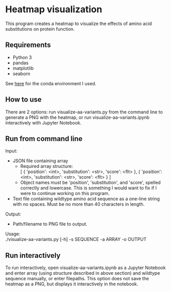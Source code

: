 # Heatmap visualization
This program creates a heatmap to visualize the effects of amino acid substitutions on protein function.

## Requirements
- Python 3
- pandas
- matplotlib
- seaborn

See [here](visualization_env.yml) for the conda environment I used.

## How to use
There are 2 options: run visualize-aa-variants.py from the command line to generate a PNG with the heatmap, or run visualize-aa-variants.ipynb interactively with Jupyter Notebook.

## Run from command line
Input:  
- JSON file containing array
  - Required array structure:  
    [
     {
      'position': \<int\>,
      'substitution': \<str\>,
      'score': \<flt\>
     },
     {
      'position': \<int\>,
      'substitution': \<str\>,
      'score': \<flt\>
     }
    ]
  - Object names must be 'position', 'substitution', and 'score', spelled correctly and lowercase. This is something I would want to fix if I were to continue working on this program.
- Text file containing wildtype amino acid sequence as a one-line string with no spaces. Must be no more than 40 characters in length.  

Output:
- Path/filename to PNG file to output.
  
Usage:  
./visualize-aa-variants.py [-h] -s SEQUENCE -a ARRAY -o OUTPUT

## Run interactively
To run interactively, open visualize-aa-variants.ipynb as a Jupyter Notebook and enter array (using structure described in above section) and wildtype sequence manually, or enter filepaths. This option does not save the heatmap as a PNG, but displays it interactively in the notebook.
